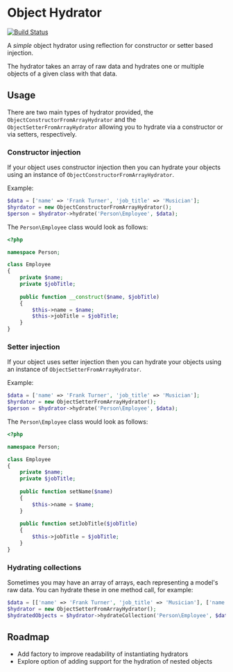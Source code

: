# Object Hydrator

[![Build Status](https://travis-ci.org/jameshalsall/object-hydrator.svg?branch=master)](https://travis-ci.org/jameshalsall/object-hydrator)

A *simple* object hydrator using reflection for constructor or setter based injection.

The hydrator takes an array of raw data and hydrates one or multiple objects of a given class with 
that data.

## Usage

There are two main types of hydrator provided, the `ObjectConstructorFromArrayHydrator` and the 
`ObjectSetterFromArrayHydrator` allowing you to hydrate via a constructor or via setters, respectively.

### Constructor injection

If your object uses constructor injection then you can hydrate your objects using an instance of 
`ObjectConstructorFromArrayHydrator`.

Example:

```php
$data = ['name' => 'Frank Turner', 'job_title' => 'Musician'];
$hyrdator = new ObjectConstructorFromArrayHydrator();
$person = $hydrator->hydrate('Person\Employee', $data);
```

The `Person\Employee` class would look as follows:

```php
<?php

namespace Person;

class Employee
{
    private $name;
    private $jobTitle;
    
    public function __construct($name, $jobTitle)
    {
        $this->name = $name;
        $this->jobTitle = $jobTitle;
    }
}
```

### Setter injection

If your object uses setter injection then you can hydrate your objects using an instance of 
`ObjectSetterFromArrayHydrator`.

Example:

```php
$data = ['name' => 'Frank Turner', 'job_title' => 'Musician'];
$hyrdator = new ObjectSetterFromArrayHydrator();
$person = $hydrator->hydrate('Person\Employee', $data);
```

The `Person\Employee` class would look as follows:

```php
<?php

namespace Person;

class Employee
{
    private $name;
    private $jobTitle;
    
    public function setName($name)
    {
        $this->name = $name;
    }
    
    public function setJobTitle($jobTitle)
    {
        $this->jobTitle = $jobTitle;
    }
}
```

### Hydrating collections

Sometimes you may have an array of arrays, each representing a model's raw data. You can hydrate these in one
method call, for example:

```php
$data = [['name' => 'Frank Turner', 'job_title' => 'Musician'], ['name' => 'Steve Jobs', 'job_title' => 'CEO']];
$hydrator = new ObjectSetterFromArrayHydrator();
$hydratedObjects = $hydrator->hydrateCollection('Person\Employee', $data);
```

## Roadmap

* Add factory to improve readability of instantiating hydrators
* Explore option of adding support for the hydration of nested objects
